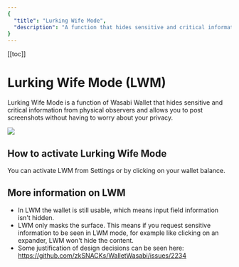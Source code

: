 ```yaml
---
{
  "title": "Lurking Wife Mode",
  "description": "A function that hides sensitive and critical information from physical observers and allows you to post screenshots without having to worry about your privacy. This is the Wasabi documentation, an archive of knowledge about the open-source, non-custodial and privacy-focused Bitcoin wallet for desktop."
}
---
```


[[toc]]

# Lurking Wife Mode (LWM)

Lurking Wife Mode is a function of Wasabi Wallet that hides sensitive and critical information from physical observers and allows you to post screenshots without having to worry about your privacy.

![](https://i.imgur.com/4OgtaHP.png)

## How to activate Lurking Wife Mode
You can activate LWM from Settings or by clicking on your wallet balance.

## More information on LWM
- In LWM the wallet is still usable, which means input field information isn't hidden.  
- LWM only masks the surface. This means if you request sensitive information to be seen in LWM mode, for example like clicking on an expander, LWM won't hide the content.
- Some justification of design decisions can be seen here: https://github.com/zkSNACKs/WalletWasabi/issues/2234
